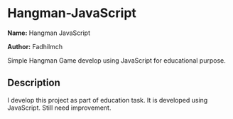 # Hangman-JavaScript #
**Name:** Hangman JavaScript

**Author:** Fadhilmch

Simple Hangman Game develop using JavaScript for educational purpose.

## Description ##
I develop this project as part of education task. It is developed using JavaScript. Still need improvement.
